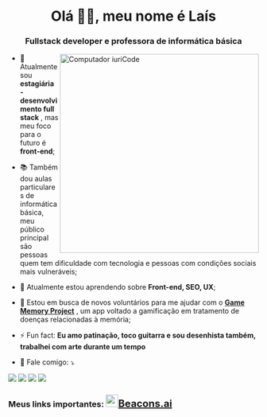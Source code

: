 <h1 align="center">Olá 👋🏽, meu nome é Laís</h1>
<h3 align="center">Fullstack developer e professora de informática básica</h3>
<img src="https://raw.githubusercontent.com/MicaelliMedeiros/micaellimedeiros/master/image/computer-illustration.png" min-width="400px" max-width="400px" width="400px" align="right" alt="Computador iuriCode">


- 🔭 Atualmente sou **estagiária - desenvolvimento full stack** , mas meu foco para o futuro é **front-end**;

- 📚 Também dou aulas particulares de informática básica, meu público principal são pessoas quem tem dificuldade com tecnologia e pessoas com condições sociais mais vulneráveis;

- 🌱 Atualmente estou aprendendo sobre **Front-end, SEO, UX**;

- 🤝 Estou em busca de novos voluntários para me ajudar com o **[Game Memory Project](https://github.com/Game-Memory-Project)** , um app voltado a gamificação em tratamento de doenças relacionadas à memória;

- ⚡ Fun fact: **Eu amo patinação, toco guitarra e sou desenhista também, trabalhei com arte durante um tempo**

-  💌 Fale comigo: ⤵️

  
<p align="left">
  <a href="mailto:dev.laisgalvao@gmail.com" alt="Gmail">
  <img src="https://img.shields.io/badge/Gmail-D14836?style=for-the-badge&logo=gmail&logoColor=white&link=mailto:dev.laisgalvao@gmail.com" /></a>

  <a href="https://www.linkedin.com/in/lais-galvao-bueno" alt="Linkedin">
  <img src="https://img.shields.io/badge/LinkedIn-0077B5?style=for-the-badge&logo=linkedin&logoColor=white&link=www.linkedin.com/in/lais-galvao-bueno" /></a>

  <a href="https://wa.me/5511997628274?text=Olá,%20Laís!" alt="WhatsApp">
  <img src="https://img.shields.io/badge/WhatsApp-25D366?style=for-the-badge&logo=whatsapp&logoColor=white"/></a>

  <a href="https://www.instagram.com/missguita_777/" alt="Instagram">
  <img src="https://img.shields.io/badge/Instagram-E4405F?style=for-the-badge&logo=instagram&logoColor=white&link=https://www.instagram.com/missguita_777/"/></a>
</p>  


<h3 align="left">Meus links importantes: <a style="font-weight: bold; font-size: 20px" href="https://beacons.ai/laisgalvao" target="_blank"><img src="![image](https://user-images.githubusercontent.com/31069486/171659295-133157ac-906b-4870-b33d-728b0d836cfb.png)
" width="25px" height="25px" />Beacons.ai</a></h3>
